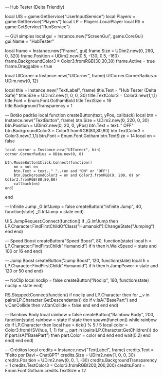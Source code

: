 -- Hub Tester (Delta Friendly)

local UIS = game:GetService("UserInputService")
local Players = game:GetService("Players")
local LP = Players.LocalPlayer
local RS = game:GetService("RunService")

-- GUI simples
local gui = Instance.new("ScreenGui", game.CoreGui)
gui.Name = "HubTester"

local frame = Instance.new("Frame", gui)
frame.Size = UDim2.new(0, 260, 0, 320)
frame.Position = UDim2.new(0.5, -130, 0.5, -160)
frame.BackgroundColor3 = Color3.fromRGB(30,30,30)
frame.Active = true
frame.Draggable = true

local UICorner = Instance.new("UICorner", frame)
UICorner.CornerRadius = UDim.new(0, 12)

local title = Instance.new("TextLabel", frame)
title.Text = "Hub Tester (Delta Safe)"
title.Size = UDim2.new(1, 0, 0, 30)
title.TextColor3 = Color3.new(1,1,1)
title.Font = Enum.Font.GothamBold
title.TextSize = 16
title.BackgroundTransparency = 1

-- Botão padrão
local function createButton(text, yPos, callback)
	local btn = Instance.new("TextButton", frame)
	btn.Size = UDim2.new(0, 220, 0, 30)
	btn.Position = UDim2.new(0, 20, 0, yPos)
	btn.Text = text.." OFF"
	btn.BackgroundColor3 = Color3.fromRGB(80,80,80)
	btn.TextColor3 = Color3.new(1,1,1)
	btn.Font = Enum.Font.Gotham
	btn.TextSize = 14
	local on = false

	local corner = Instance.new("UICorner", btn)
	corner.CornerRadius = UDim.new(0, 8)

	btn.MouseButton1Click:Connect(function()
		on = not on
		btn.Text = text.." "..(on and "ON" or "OFF")
		btn.BackgroundColor3 = on and Color3.fromRGB(0, 200, 0) or Color3.fromRGB(80,80,80)
		callback(on)
	end)
end

-- Infinite Jump
_G.InfJump = false
createButton("Infinite Jump", 40, function(state)
	_G.InfJump = state
end)

UIS.JumpRequest:Connect(function()
	if _G.InfJump then
		LP.Character:FindFirstChildOfClass("Humanoid"):ChangeState("Jumping")
	end
end)

-- Speed Boost
createButton("Speed Boost", 80, function(state)
	local h = LP.Character:FindFirstChild("Humanoid")
	if h then
		h.WalkSpeed = state and 100 or 16
	end
end)

-- Jump Boost
createButton("Jump Boost", 120, function(state)
	local h = LP.Character:FindFirstChild("Humanoid")
	if h then
		h.JumpPower = state and 120 or 50
	end
end)

-- NoClip
local noclip = false
createButton("Noclip", 160, function(state)
	noclip = state
end)

RS.Stepped:Connect(function()
	if noclip and LP.Character then
		for _,v in pairs(LP.Character:GetDescendants()) do
			if v:IsA("BasePart") and v.CanCollide then
				v.CanCollide = false
			end
		end
	end
end)

-- Rainbow Body
local rainbow = false
createButton("Rainbow Body", 200, function(state)
	rainbow = state
	if state then
		spawn(function()
			while rainbow do
				if LP.Character then
					local hue = tick() % 5 / 5
					local color = Color3.fromHSV(hue, 1, 1)
					for _, part in ipairs(LP.Character:GetChildren()) do
						if part:IsA("BasePart") then
							part.Color = color
						end
					end
				end
				wait(0.2)
			end
		end)
	end
end)

-- Créditos
local credits = Instance.new("TextLabel", frame)
credits.Text = "Feito por Davi – ChatGPT"
credits.Size = UDim2.new(1, 0, 0, 30)
credits.Position = UDim2.new(0, 0, 1, -30)
credits.BackgroundTransparency = 1
credits.TextColor3 = Color3.fromRGB(200,200,200)
credits.Font = Enum.Font.Gotham
credits.TextSize = 12
